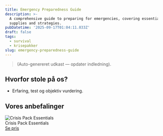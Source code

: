 ```yaml
---
title: Emergency Preparedness Guide
description: >-
  A comprehensive guide to preparing for emergencies, covering essential
  supplies and strategies.
pubDatetime: '2025-09-17T01:04:11.033Z'
draft: false
tags:
  - survival
  - krisepakker
slug: emergency-preparedness-guide
---
```

> (Auto-genereret udkast — opdater indledning).

## Hvorfor stole på os?
- Erfaring, test og objektiv vurdering.

## Vores anbefalinger


<!-- Auto: Affiliate-kort fra Products/SKUs -->

<div class="aff-card"><img src="abstract_15.png (https://v5.airtableusercontent.com/v3/u/45/45/1758081600000/uCCHZOYDjzYfxrQm7k9S2w/anXyFzYCg0hYCik3lDxL2sYiYfiG0Xx-mnEsy4BREobAtbb97xAqrL_6lBN7OyTyJunGy1-E4DMgekyO9Om37HYwNOHn6oCJf2uxFY3nRaU4bBO0i2ow_eHHYh75zmTYfIx1RfOIcNR6oSfKF7EYRN303EHbc7dXS9vczZSPoYc/2REkGQ-C46BBmjRNJbX9VgAwAyu-xTvCwYIk17gCAoI)" alt="Crisis Pack Essentials" class="aff-card__img" /><div class="aff-card__meta"><div class="aff-card__title">Crisis Pack Essentials</div><a class="aff-btn" href="https://affiliate.homeessentialsee62.com/deal789?utm_source=klartilalt&utm_medium=affiliate&subid=emergency-preparedness-guide-2025-09-17" rel="sponsored nofollow noopener" target="_blank">Se pris</a></div></div>

